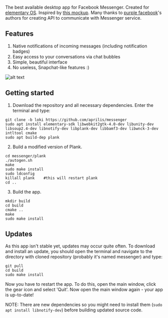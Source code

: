 The best available desktop app for Facebook Messenger. Created for [elementary OS](https://elementary.io). Inspired by [this mockup](https://github.com/elementary/mockups/blob/master/apps/plank/with-chat-bubble.png). Many thanks to [purple facebook](https://github.com/dequis/purple-facebook)'s authors for creating API to communicate with Messenger service.

## Features

1. Native notifications of incoming messages (including notification badges)
2. Easy access to your conversations via chat bubbles
3. Simple, beautiful interface
4. No useless, Snapchat-like features :)

![alt text](https://raw.githubusercontent.com/aprilis/messenger/master/screenshot.png)

## Getting started

1. Download the repository and all necessary dependencies. Enter the terminal and type:

  ```
  git clone -b loki https://github.com/aprilis/messenger
  sudo apt install elementary-sdk libwebkit2gtk-4.0-dev libunity-dev libsoup2.4-dev libnotify-dev libplank-dev libbamf3-dev libwnck-3-dev intltool cmake
  sudo apt build-dep plank
  ```

2. Build a modified version of Plank.

  ```
  cd messenger/plank
  ./autogen.sh
  make
  sudo make install
  sudo ldconfig
  killall plank    #this will restart plank
  cd ..
  ```

3. Build the app.

  ```
  mkdir build
  cd build
  cmake ..
  make
  sudo make install
  ```

## Updates

As this app isn't stable yet, updates may occur quite often. To download and install an update, you should open the terminal and navigate to the directory with cloned repository (probably it's named messenger) and type:

  ```
  git pull
  cd build
  sudo make install
  ```

Now you have to restart the app. To do this, open the main window, click the gear icon and select 'Quit'. Now open the main window again - your app is up-to-date!

NOTE: There are new dependencies so you might need to install them (```sudo apt install libnotify-dev```) before building updated source code.
